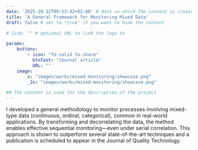 ```yaml
---
date: '2025-20-22T09:53:42+02:00' # date in which the content is created - defaults to "today"
title: 'A General Framework for Monitoring Mixed Data'
draft: false # set to "true" if you want to hide the content 

# link: "" # optional URL to link the logo to

params:
    buttons:
        - icon: "fa-solid fa-share"
          btnText: "Journal article"
          URL: ""
    image:  
        x: "images/works/mixed-monitoring/showcase.png"
        _2x: "images/works/mixed-monitoring/showcase.png"

## The content is used for the description of the project
---
```


I developed a general methodology to monitor processes involving mixed-type data (continuous, ordinal, categorical), common in real-world applications. By transforming and decorrelating the data, the method enables effective sequential monitoring—even under serial correlation. This approach is shown to outperform several state-of-the-art techniques and a publication is scheduled to appear in the Journal of Quality Technology.

